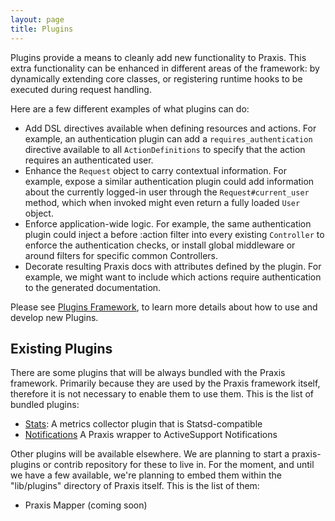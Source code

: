 ```yaml
---
layout: page
title: Plugins
---
```


Plugins provide a means to cleanly add new functionality to Praxis. This extra functionality can be enhanced in different areas of the framework: by dynamically extending core classes, or registering runtime hooks to be executed during request handling.

Here are a few different examples of what plugins can do:

* Add DSL directives available when defining resources and actions. For example, an authentication plugin can add a `requires_authentication` directive available to all `ActionDefinitions` to specify that the action requires an authenticated user.
* Enhance the `Request` object to carry contextual information. For example, expose a similar authentication plugin could add information about the currently logged-in user through the `Request#current_user` method, which when invoked might even return a fully loaded `User` object.
* Enforce application-wide logic. For example, the same authentication plugin could inject a before :action filter into every existing `Controller` to enforce the authentication checks, or install global middleware or around filters for specific common Controllers.
* Decorate resulting Praxis docs with attributes defined by the plugin. For example, we might want to include which actions require authentication to the generated documentation.

Please see [Plugins Framework](./plugins_framework/), to learn more details about how to use and develop new Plugins.

## Existing Plugins

There are some plugins that will be always bundled with the Praxis framework. Primarily because they are used by the Praxis framework itself, therefore it is not necessary to enable them to use them. This is the list of bundled plugins:

* [Stats](./stats/): A metrics collector plugin that is Statsd-compatible
* [Notifications](./notifications/) A Praxis wrapper to ActiveSupport Notifications

Other plugins will be available elsewhere. We are planning to start a praxis-plugins or contrib repository for these to live in. For the moment, and until we have a few available, we're planning to embed them within the "lib/plugins" directory of Praxis itself. This is the list of them:

* Praxis Mapper (coming soon)